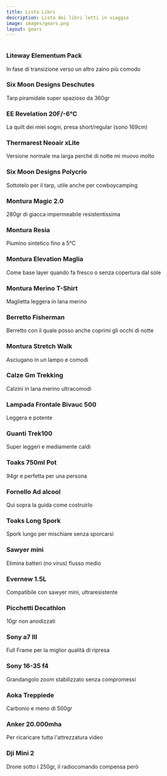```yaml
---
title: Lista Libri
description: Lista dei libri letti in viaggio
image: images/gears.png
layout: gears
---
```


<div class="container-18 w-container"><div class="w-dyn-list"><div role="list" class="collection-list-3 w-dyn-items"><div role="listitem" class="w-dyn-item"><a href="https://liteway.equipment/packs/elementum-pack-x-pac" class="w-inline-block"><div><img src="https://uploads-ssl.webflow.com/6071b4cc7d7f7cc8c2e29e88/61320acabc390caec2fdc25c_Screenshot%202021-09-03%20at%2013.44.36.png" loading="lazy" alt="" sizes="(max-width: 479px) 100vw, (max-width: 767px) 24vw, (max-width: 991px) 17vw, 18vw" srcset="https://uploads-ssl.webflow.com/6071b4cc7d7f7cc8c2e29e88/61320acabc390caec2fdc25c_Screenshot%202021-09-03%20at%2013.44.36-p-500.png 500w, https://uploads-ssl.webflow.com/6071b4cc7d7f7cc8c2e29e88/61320acabc390caec2fdc25c_Screenshot%202021-09-03%20at%2013.44.36-p-800.png 800w, https://uploads-ssl.webflow.com/6071b4cc7d7f7cc8c2e29e88/61320acabc390caec2fdc25c_Screenshot%202021-09-03%20at%2013.44.36.png 870w"></div></a><h3 class="heading-34">Liteway Elementum Pack</h3><div class="text-block-15">In fase di transizione verso un altro zaino più comodo</div></div><div role="listitem" class="w-dyn-item"><a href="https://backpackinglight.dk/tents/tarps-and-ponchos/six-moon-designs-deschutes-plus?affiliate=12481?affiliate=12481" class="w-inline-block"><div><img src="https://uploads-ssl.webflow.com/6071b4cc7d7f7cc8c2e29e88/61320b0ec28cbf3b10672bb4_six-moon-designs-deschutes.jpg" loading="lazy" alt="" sizes="(max-width: 479px) 100vw, (max-width: 767px) 24vw, (max-width: 991px) 17vw, 18vw" srcset="https://uploads-ssl.webflow.com/6071b4cc7d7f7cc8c2e29e88/61320b0ec28cbf3b10672bb4_six-moon-designs-deschutes-p-500.jpeg 500w, https://uploads-ssl.webflow.com/6071b4cc7d7f7cc8c2e29e88/61320b0ec28cbf3b10672bb4_six-moon-designs-deschutes.jpg 800w"></div></a><h3 class="heading-34">Six Moon Designs Deschutes</h3><div class="text-block-15">Tarp piramidale super spazioso da 360gr</div></div><div role="listitem" class="w-dyn-item"><a href="https://backpackinglight.dk/brands/enlightened-equipment-1/enlightened-equipment-revelation-quilt-20f-6c-shortregular?affiliate=12481" class="w-inline-block"><div><img src="https://uploads-ssl.webflow.com/6071b4cc7d7f7cc8c2e29e88/61320bf6a0e8acb3231d106c_Screenshot%202021-09-03%20at%2013.50.03.png" loading="lazy" alt="" sizes="(max-width: 479px) 100vw, (max-width: 767px) 24vw, (max-width: 991px) 17vw, 18vw" srcset="https://uploads-ssl.webflow.com/6071b4cc7d7f7cc8c2e29e88/61320bf6a0e8acb3231d106c_Screenshot%202021-09-03%20at%2013.50.03-p-500.png 500w, https://uploads-ssl.webflow.com/6071b4cc7d7f7cc8c2e29e88/61320bf6a0e8acb3231d106c_Screenshot%202021-09-03%20at%2013.50.03-p-800.png 800w, https://uploads-ssl.webflow.com/6071b4cc7d7f7cc8c2e29e88/61320bf6a0e8acb3231d106c_Screenshot%202021-09-03%20at%2013.50.03.png 1008w"></div></a><h3 class="heading-34">EE Revelation 20F/-6°C</h3><div class="text-block-15">La quilt dei miei sogni, presa short/regular (sono 169cm)</div></div><div role="listitem" class="w-dyn-item"><a href="https://backpackinglight.dk/sleeping-mats/thermarest-neoair-xlite-regular?affiliate=12481" class="w-inline-block"><div><img src="https://uploads-ssl.webflow.com/6071b4cc7d7f7cc8c2e29e88/61320d16ad81a8fbccadfd59_Screenshot%202021-09-03%20at%2013.54.54.png" loading="lazy" alt="" sizes="(max-width: 479px) 100vw, (max-width: 767px) 24vw, (max-width: 991px) 17vw, 18vw" srcset="https://uploads-ssl.webflow.com/6071b4cc7d7f7cc8c2e29e88/61320d16ad81a8fbccadfd59_Screenshot%202021-09-03%20at%2013.54.54-p-500.png 500w, https://uploads-ssl.webflow.com/6071b4cc7d7f7cc8c2e29e88/61320d16ad81a8fbccadfd59_Screenshot%202021-09-03%20at%2013.54.54-p-800.png 800w, https://uploads-ssl.webflow.com/6071b4cc7d7f7cc8c2e29e88/61320d16ad81a8fbccadfd59_Screenshot%202021-09-03%20at%2013.54.54.png 980w"></div></a><h3 class="heading-34">Thermarest Neoair xLite</h3><div class="text-block-15">Versione normale ma larga perché di notte mi muovo molto</div></div><div role="listitem" class="w-dyn-item"><a href="https://backpackinglight.dk/tents/tent-accessories/six-moon-designs-polycro-footprint-2-pack?affiliate=12481" class="w-inline-block"><div><img src="https://uploads-ssl.webflow.com/6071b4cc7d7f7cc8c2e29e88/61320ebc16cf311769cf37d5_Screenshot%202021-09-03%20at%2014.01.35.png" loading="lazy" alt="" sizes="(max-width: 479px) 100vw, (max-width: 767px) 24vw, (max-width: 991px) 17vw, 18vw" srcset="https://uploads-ssl.webflow.com/6071b4cc7d7f7cc8c2e29e88/61320ebc16cf311769cf37d5_Screenshot%202021-09-03%20at%2014.01.35-p-500.png 500w, https://uploads-ssl.webflow.com/6071b4cc7d7f7cc8c2e29e88/61320ebc16cf311769cf37d5_Screenshot%202021-09-03%20at%2014.01.35-p-800.png 800w, https://uploads-ssl.webflow.com/6071b4cc7d7f7cc8c2e29e88/61320ebc16cf311769cf37d5_Screenshot%202021-09-03%20at%2014.01.35.png 1070w"></div></a><h3 class="heading-34">Six Moon Designs Polycrio</h3><div class="text-block-15">Sottotelo per il tarp, utile anche per cowboycamping</div></div><div role="listitem" class="w-dyn-item"><a href="https://amzn.to/3yELsdr" class="w-inline-block"><div><img src="https://uploads-ssl.webflow.com/6071b4cc7d7f7cc8c2e29e88/61320fadcaf6254be9e5d7d6_unnamed.jpg" loading="lazy" alt=""></div></a><h3 class="heading-34">Montura Magic 2.0</h3><div class="text-block-15">280gr di giacca impermeabile resistentissima</div></div><div role="listitem" class="w-dyn-item"><a href="https://amzn.to/3DHVyy3" class="w-inline-block"><div><img src="https://uploads-ssl.webflow.com/6071b4cc7d7f7cc8c2e29e88/613210a3bc390cbdecfde28a_Untitled-1.jpg" loading="lazy" alt=""></div></a><h3 class="heading-34">Montura Resia</h3><div class="text-block-15">Piumino sintetico fino a 5°C</div></div><div role="listitem" class="w-dyn-item"><a href="https://amzn.to/3yIw8N4" class="w-inline-block"><div><img src="https://uploads-ssl.webflow.com/6071b4cc7d7f7cc8c2e29e88/61321229d39ff94e6fe3782c_montura-elevation-maglia-giacca-in-pile.jpg" loading="lazy" alt="" sizes="(max-width: 479px) 100vw, (max-width: 767px) 24vw, (max-width: 991px) 17vw, 18vw" srcset="https://uploads-ssl.webflow.com/6071b4cc7d7f7cc8c2e29e88/61321229d39ff94e6fe3782c_montura-elevation-maglia-giacca-in-pile-p-500.jpeg 500w, https://uploads-ssl.webflow.com/6071b4cc7d7f7cc8c2e29e88/61321229d39ff94e6fe3782c_montura-elevation-maglia-giacca-in-pile-p-800.jpeg 800w, https://uploads-ssl.webflow.com/6071b4cc7d7f7cc8c2e29e88/61321229d39ff94e6fe3782c_montura-elevation-maglia-giacca-in-pile-p-1080.jpeg 1080w, https://uploads-ssl.webflow.com/6071b4cc7d7f7cc8c2e29e88/61321229d39ff94e6fe3782c_montura-elevation-maglia-giacca-in-pile.jpg 1500w"></div></a><h3 class="heading-34">Montura Elevation Maglia</h3><div class="text-block-15">Come base layer quando fa fresco o senza copertura dal sole</div></div><div role="listitem" class="w-dyn-item"><a href="#" class="w-inline-block"><div><img src="https://uploads-ssl.webflow.com/6071b4cc7d7f7cc8c2e29e88/613212e5377323fb4a6a6596_montura-merino-wool-t-shirt-man_6_1.jpg" loading="lazy" alt="" sizes="(max-width: 479px) 100vw, (max-width: 767px) 24vw, (max-width: 991px) 17vw, 18vw" srcset="https://uploads-ssl.webflow.com/6071b4cc7d7f7cc8c2e29e88/613212e5377323fb4a6a6596_montura-merino-wool-t-shirt-man_6_1-p-500.jpeg 500w, https://uploads-ssl.webflow.com/6071b4cc7d7f7cc8c2e29e88/613212e5377323fb4a6a6596_montura-merino-wool-t-shirt-man_6_1.jpg 560w"></div></a><h3 class="heading-34">Montura Merino T-Shirt</h3><div class="text-block-15">Maglietta leggera in lana merino</div></div><div role="listitem" class="w-dyn-item"><a href="https://tidd.ly/3teLYxN" class="w-inline-block"><div><img src="https://uploads-ssl.webflow.com/6071b4cc7d7f7cc8c2e29e88/61324839d606d0694933012a_Screenshot%202021-09-03%20at%2018.06.01.png" loading="lazy" alt="" sizes="(max-width: 479px) 100vw, (max-width: 767px) 24vw, (max-width: 991px) 17vw, 18vw" srcset="https://uploads-ssl.webflow.com/6071b4cc7d7f7cc8c2e29e88/61324839d606d0694933012a_Screenshot%202021-09-03%20at%2018.06.01-p-500.png 500w, https://uploads-ssl.webflow.com/6071b4cc7d7f7cc8c2e29e88/61324839d606d0694933012a_Screenshot%202021-09-03%20at%2018.06.01-p-800.png 800w, https://uploads-ssl.webflow.com/6071b4cc7d7f7cc8c2e29e88/61324839d606d0694933012a_Screenshot%202021-09-03%20at%2018.06.01.png 1000w"></div></a><h3 class="heading-34">Berretto Fisherman</h3><div class="text-block-15">Berretto con il quale posso anche coprimi gli occhi di notte</div></div><div role="listitem" class="w-dyn-item"><a href="#" class="w-inline-block"><div><img src="https://uploads-ssl.webflow.com/6071b4cc7d7f7cc8c2e29e88/6132143905826fa347026ccf_montura-stretch-walk.jpg" loading="lazy" alt="" sizes="(max-width: 479px) 100vw, (max-width: 767px) 24vw, (max-width: 991px) 17vw, 18vw" srcset="https://uploads-ssl.webflow.com/6071b4cc7d7f7cc8c2e29e88/6132143905826fa347026ccf_montura-stretch-walk-p-800.jpeg 800w, https://uploads-ssl.webflow.com/6071b4cc7d7f7cc8c2e29e88/6132143905826fa347026ccf_montura-stretch-walk.jpg 1000w"></div></a><h3 class="heading-34">Montura Stretch Walk</h3><div class="text-block-15">Asciugano in un lampo e comodi</div></div><div role="listitem" class="w-dyn-item"><a href="https://www.calzegm.com/it/product/calzini-trekking-compression-1245-lana-merino-extrafine-e-nanoglide/" class="w-inline-block"><div><img src="https://uploads-ssl.webflow.com/6071b4cc7d7f7cc8c2e29e88/6132158ff5be33af4f948e43_Screenshot%202021-09-03%20at%2014.30.43.png" loading="lazy" alt="" sizes="(max-width: 479px) 100vw, (max-width: 767px) 24vw, (max-width: 991px) 17vw, 18vw" srcset="https://uploads-ssl.webflow.com/6071b4cc7d7f7cc8c2e29e88/6132158ff5be33af4f948e43_Screenshot%202021-09-03%20at%2014.30.43-p-500.png 500w, https://uploads-ssl.webflow.com/6071b4cc7d7f7cc8c2e29e88/6132158ff5be33af4f948e43_Screenshot%202021-09-03%20at%2014.30.43.png 708w"></div></a><h3 class="heading-34">Calze Gm Trekking</h3><div class="text-block-15">Calzini in lana merino ultracomodi</div></div><div role="listitem" class="w-dyn-item"><a href="https://tidd.ly/2YesE8v" class="w-inline-block"><div><img src="https://uploads-ssl.webflow.com/6071b4cc7d7f7cc8c2e29e88/612e5c56594b2981a13769c3_Screenshot%202021-08-31%20at%2018.43.15.png" loading="lazy" alt="" sizes="(max-width: 479px) 100vw, (max-width: 767px) 24vw, (max-width: 991px) 17vw, 18vw" srcset="https://uploads-ssl.webflow.com/6071b4cc7d7f7cc8c2e29e88/612e5c56594b2981a13769c3_Screenshot%202021-08-31%20at%2018.43.15-p-500.png 500w, https://uploads-ssl.webflow.com/6071b4cc7d7f7cc8c2e29e88/612e5c56594b2981a13769c3_Screenshot%202021-08-31%20at%2018.43.15-p-800.png 800w, https://uploads-ssl.webflow.com/6071b4cc7d7f7cc8c2e29e88/612e5c56594b2981a13769c3_Screenshot%202021-08-31%20at%2018.43.15.png 1048w"></div></a><h3 class="heading-34">Lampada Frontale Bivauc 500</h3><div class="text-block-15">Leggera e potente</div></div><div role="listitem" class="w-dyn-item"><a href="https://tidd.ly/2Y4sJvc" class="w-inline-block"><div><img src="https://uploads-ssl.webflow.com/6071b4cc7d7f7cc8c2e29e88/612e5ae0ae278831ac5e3674_Screenshot%202021-08-31%20at%2018.37.16.png" loading="lazy" alt="" sizes="(max-width: 479px) 100vw, (max-width: 767px) 24vw, (max-width: 991px) 17vw, 18vw" srcset="https://uploads-ssl.webflow.com/6071b4cc7d7f7cc8c2e29e88/612e5ae0ae278831ac5e3674_Screenshot%202021-08-31%20at%2018.37.16-p-500.png 500w, https://uploads-ssl.webflow.com/6071b4cc7d7f7cc8c2e29e88/612e5ae0ae278831ac5e3674_Screenshot%202021-08-31%20at%2018.37.16-p-800.png 800w, https://uploads-ssl.webflow.com/6071b4cc7d7f7cc8c2e29e88/612e5ae0ae278831ac5e3674_Screenshot%202021-08-31%20at%2018.37.16.png 1024w"></div></a><h3 class="heading-34">Guanti Trek100</h3><div class="text-block-15">Super leggeri e mediamente caldi</div></div><div role="listitem" class="w-dyn-item"><a href="https://backpackinglight.dk/stoves-and-kitchen/pots-and-pans/toaks-titanium-750ml-pot?affiliate=12481" class="w-inline-block"><div><img src="https://uploads-ssl.webflow.com/6071b4cc7d7f7cc8c2e29e88/61321758d88ba24bbe86bf96_142316634-origpic-d4cfa2.jpg" loading="lazy" alt=""></div></a><h3 class="heading-34">Toaks 750ml Pot</h3><div class="text-block-15">94gr e perfetta per una persona</div></div><div role="listitem" class="w-dyn-item"><a href="https://fornelloadalcool.wordpress.com" class="w-inline-block"><div><img src="https://uploads-ssl.webflow.com/6071b4cc7d7f7cc8c2e29e88/613218436565e596e30561f8_181807121-origpic-922962.jpg" loading="lazy" alt="" sizes="(max-width: 479px) 100vw, (max-width: 767px) 24vw, (max-width: 991px) 17vw, 18vw" srcset="https://uploads-ssl.webflow.com/6071b4cc7d7f7cc8c2e29e88/613218436565e596e30561f8_181807121-origpic-922962-p-500.jpeg 500w, https://uploads-ssl.webflow.com/6071b4cc7d7f7cc8c2e29e88/613218436565e596e30561f8_181807121-origpic-922962-p-800.jpeg 800w, https://uploads-ssl.webflow.com/6071b4cc7d7f7cc8c2e29e88/613218436565e596e30561f8_181807121-origpic-922962-p-1080.jpeg 1080w, https://uploads-ssl.webflow.com/6071b4cc7d7f7cc8c2e29e88/613218436565e596e30561f8_181807121-origpic-922962.jpg 1440w"></div></a><h3 class="heading-34">Fornello Ad alcool</h3><div class="text-block-15">Qui sopra la guida come costruirlo</div></div><div role="listitem" class="w-dyn-item"><a href="https://backpackinglight.dk/stoves-and-kitchen/accessories/toaks-titanium-long-handle-spork-with-polished-bowl?affiliate=12481" class="w-inline-block"><div><img src="https://uploads-ssl.webflow.com/6071b4cc7d7f7cc8c2e29e88/6132186705826f23e5028d31_156095810-origpic-127d06.jpg" loading="lazy" alt="" sizes="(max-width: 479px) 100vw, (max-width: 767px) 24vw, (max-width: 991px) 17vw, 18vw" srcset="https://uploads-ssl.webflow.com/6071b4cc7d7f7cc8c2e29e88/6132186705826f23e5028d31_156095810-origpic-127d06-p-500.jpeg 500w, https://uploads-ssl.webflow.com/6071b4cc7d7f7cc8c2e29e88/6132186705826f23e5028d31_156095810-origpic-127d06-p-800.jpeg 800w, https://uploads-ssl.webflow.com/6071b4cc7d7f7cc8c2e29e88/6132186705826f23e5028d31_156095810-origpic-127d06.jpg 1024w"></div></a><h3 class="heading-34">Toaks Long Spork</h3><div class="text-block-15">Spork lungo per mischiare senza sporcarsi</div></div><div role="listitem" class="w-dyn-item"><a href="https://backpackinglight.dk/everything-else/water-filtration/sawyer-mini-water-filter?affiliate=12481" class="w-inline-block"><div><img src="https://uploads-ssl.webflow.com/6071b4cc7d7f7cc8c2e29e88/61321aa72d91d857b8c36fc1_160061971-origpic-a6c4fc.jpg" loading="lazy" alt="" sizes="(max-width: 479px) 100vw, (max-width: 767px) 24vw, (max-width: 991px) 17vw, 18vw" srcset="https://uploads-ssl.webflow.com/6071b4cc7d7f7cc8c2e29e88/61321aa72d91d857b8c36fc1_160061971-origpic-a6c4fc-p-500.jpeg 500w, https://uploads-ssl.webflow.com/6071b4cc7d7f7cc8c2e29e88/61321aa72d91d857b8c36fc1_160061971-origpic-a6c4fc.jpg 797w"></div></a><h3 class="heading-34">Sawyer mini</h3><div class="text-block-15">Elimina batteri (no virus) flusso medio</div></div><div role="listitem" class="w-dyn-item"><a href="https://backpackinglight.dk/brands/evernew/evernew-water-carry-15l?affiliate=12481" class="w-inline-block"><div><img src="https://uploads-ssl.webflow.com/6071b4cc7d7f7cc8c2e29e88/613219a657e0dd81bacdf0fb_166771061-origpic-da8312.jpg" loading="lazy" alt="" sizes="(max-width: 479px) 100vw, (max-width: 767px) 24vw, (max-width: 991px) 17vw, 18vw" srcset="https://uploads-ssl.webflow.com/6071b4cc7d7f7cc8c2e29e88/613219a657e0dd81bacdf0fb_166771061-origpic-da8312-p-500.jpeg 500w, https://uploads-ssl.webflow.com/6071b4cc7d7f7cc8c2e29e88/613219a657e0dd81bacdf0fb_166771061-origpic-da8312.jpg 800w"></div></a><h3 class="heading-34">Evernew 1.5L</h3><div class="text-block-15">Compatibile con sawyer mini, ultraresistente</div></div><div role="listitem" class="w-dyn-item"><a href="https://tidd.ly/2Vdrclv" class="w-inline-block"><div><img src="https://uploads-ssl.webflow.com/6071b4cc7d7f7cc8c2e29e88/61321399c48d63710bf7a88b_Screenshot%202021-09-03%20at%2014.21.08.png" loading="lazy" alt="" sizes="(max-width: 479px) 100vw, (max-width: 767px) 24vw, (max-width: 991px) 17vw, 18vw" srcset="https://uploads-ssl.webflow.com/6071b4cc7d7f7cc8c2e29e88/61321399c48d63710bf7a88b_Screenshot%202021-09-03%20at%2014.21.08-p-500.png 500w, https://uploads-ssl.webflow.com/6071b4cc7d7f7cc8c2e29e88/61321399c48d63710bf7a88b_Screenshot%202021-09-03%20at%2014.21.08-p-800.png 800w, https://uploads-ssl.webflow.com/6071b4cc7d7f7cc8c2e29e88/61321399c48d63710bf7a88b_Screenshot%202021-09-03%20at%2014.21.08.png 930w"></div></a><h3 class="heading-34">Picchetti Decathlon</h3><div class="text-block-15">10gr non anodizzati</div></div><div role="listitem" class="w-dyn-item"><a href="https://amzn.to/3zK8SiT" class="w-inline-block"><div><img src="https://uploads-ssl.webflow.com/6071b4cc7d7f7cc8c2e29e88/61321a4933d4068c6c3c7207_Screenshot%202021-09-03%20at%2014.50.25.png" loading="lazy" alt="" sizes="(max-width: 479px) 100vw, (max-width: 767px) 24vw, (max-width: 991px) 17vw, 18vw" srcset="https://uploads-ssl.webflow.com/6071b4cc7d7f7cc8c2e29e88/61321a4933d4068c6c3c7207_Screenshot%202021-09-03%20at%2014.50.25-p-500.png 500w, https://uploads-ssl.webflow.com/6071b4cc7d7f7cc8c2e29e88/61321a4933d4068c6c3c7207_Screenshot%202021-09-03%20at%2014.50.25-p-800.png 800w, https://uploads-ssl.webflow.com/6071b4cc7d7f7cc8c2e29e88/61321a4933d4068c6c3c7207_Screenshot%202021-09-03%20at%2014.50.25.png 956w"></div></a><h3 class="heading-34">Sony a7 III</h3><div class="text-block-15">Full Frame per la miglior qualità di ripresa</div></div><div role="listitem" class="w-dyn-item"><a href="https://amzn.to/3BySYIA" class="w-inline-block"><div><img src="https://uploads-ssl.webflow.com/6071b4cc7d7f7cc8c2e29e88/61321ae42d91d8e7f6c36fe6_Screenshot%202021-09-03%20at%2014.53.48.png" loading="lazy" alt="" sizes="(max-width: 479px) 100vw, (max-width: 767px) 24vw, (max-width: 991px) 17vw, 18vw" srcset="https://uploads-ssl.webflow.com/6071b4cc7d7f7cc8c2e29e88/61321ae42d91d8e7f6c36fe6_Screenshot%202021-09-03%20at%2014.53.48-p-500.png 500w, https://uploads-ssl.webflow.com/6071b4cc7d7f7cc8c2e29e88/61321ae42d91d8e7f6c36fe6_Screenshot%202021-09-03%20at%2014.53.48-p-800.png 800w, https://uploads-ssl.webflow.com/6071b4cc7d7f7cc8c2e29e88/61321ae42d91d8e7f6c36fe6_Screenshot%202021-09-03%20at%2014.53.48.png 946w"></div></a><h3 class="heading-34">Sony 16-35 f4</h3><div class="text-block-15">Grandangolo zoom stabilizzato senza compromessi</div></div><div role="listitem" class="w-dyn-item"><a href="https://s.click.aliexpress.com/e/_AoMfYa" class="w-inline-block"><div><img src="https://uploads-ssl.webflow.com/6071b4cc7d7f7cc8c2e29e88/61321b501ad2f0d82d6d10e5_Screenshot%202021-09-03%20at%2014.55.36.png" loading="lazy" alt="" sizes="(max-width: 479px) 100vw, (max-width: 767px) 24vw, (max-width: 991px) 17vw, 18vw" srcset="https://uploads-ssl.webflow.com/6071b4cc7d7f7cc8c2e29e88/61321b501ad2f0d82d6d10e5_Screenshot%202021-09-03%20at%2014.55.36-p-500.png 500w, https://uploads-ssl.webflow.com/6071b4cc7d7f7cc8c2e29e88/61321b501ad2f0d82d6d10e5_Screenshot%202021-09-03%20at%2014.55.36-p-800.png 800w, https://uploads-ssl.webflow.com/6071b4cc7d7f7cc8c2e29e88/61321b501ad2f0d82d6d10e5_Screenshot%202021-09-03%20at%2014.55.36.png 966w"></div></a><h3 class="heading-34">Aoka Treppiede</h3><div class="text-block-15">Carbonio e meno di 500gr</div></div><div role="listitem" class="w-dyn-item"><a href="https://amzn.to/3kReMIP" class="w-inline-block"><div><img src="https://uploads-ssl.webflow.com/6071b4cc7d7f7cc8c2e29e88/61321d133bfb637bd6c23f9f_Screenshot%202021-09-03%20at%2015.03.01.png" loading="lazy" alt="" sizes="(max-width: 479px) 100vw, (max-width: 767px) 24vw, (max-width: 991px) 17vw, 18vw" srcset="https://uploads-ssl.webflow.com/6071b4cc7d7f7cc8c2e29e88/61321d133bfb637bd6c23f9f_Screenshot%202021-09-03%20at%2015.03.01-p-500.png 500w, https://uploads-ssl.webflow.com/6071b4cc7d7f7cc8c2e29e88/61321d133bfb637bd6c23f9f_Screenshot%202021-09-03%20at%2015.03.01-p-800.png 800w, https://uploads-ssl.webflow.com/6071b4cc7d7f7cc8c2e29e88/61321d133bfb637bd6c23f9f_Screenshot%202021-09-03%20at%2015.03.01.png 948w"></div></a><h3 class="heading-34">Anker 20.000mha</h3><div class="text-block-15">Per ricaricare tutta l'attrezzatura video</div></div><div role="listitem" class="w-dyn-item"><a href="https://amzn.to/3BH0Zvs" class="w-inline-block"><div><img src="https://uploads-ssl.webflow.com/6071b4cc7d7f7cc8c2e29e88/61321da5d39ff900fde3c180_Screenshot%202021-09-03%20at%2015.04.59.png" loading="lazy" alt="" sizes="(max-width: 479px) 100vw, (max-width: 767px) 24vw, (max-width: 991px) 17vw, 18vw" srcset="https://uploads-ssl.webflow.com/6071b4cc7d7f7cc8c2e29e88/61321da5d39ff900fde3c180_Screenshot%202021-09-03%20at%2015.04.59-p-500.png 500w, https://uploads-ssl.webflow.com/6071b4cc7d7f7cc8c2e29e88/61321da5d39ff900fde3c180_Screenshot%202021-09-03%20at%2015.04.59-p-800.png 800w, https://uploads-ssl.webflow.com/6071b4cc7d7f7cc8c2e29e88/61321da5d39ff900fde3c180_Screenshot%202021-09-03%20at%2015.04.59-p-1080.png 1080w, https://uploads-ssl.webflow.com/6071b4cc7d7f7cc8c2e29e88/61321da5d39ff900fde3c180_Screenshot%202021-09-03%20at%2015.04.59.png 1124w"></div></a><h3 class="heading-34">Dji Mini 2</h3><div class="text-block-15">Drone sotto i 250gr, il radiocomando compensa però</div></div></div>
</div>
</div>